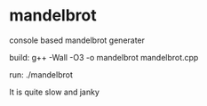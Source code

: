 # mandelbrot
console based mandelbrot generater

build:
g++ -Wall -O3 -o mandelbrot mandelbrot.cpp

run:
./mandelbrot <real-middle> <imag-middle> <zoom>

It is quite slow and janky
